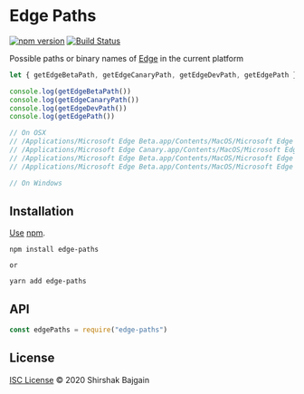 # Edge Paths

[![npm version](https://img.shields.io/npm/v/edge-paths.svg)](https://www.npmjs.com/package/edge-paths)
[![Build Status](https://travis-ci.com/shinnn/edge-paths.svg?branch=master)](https://travis-ci.com/shinnn/edge-paths)

Possible paths or binary names of [Edge](https://www.microsoft.com/en-us/edge) in the current platform

```javascript
let { getEdgeBetaPath, getEdgeCanaryPath, getEdgeDevPath, getEdgePath } = require(".") // Replace with require("edge-paths")

console.log(getEdgeBetaPath())
console.log(getEdgeCanaryPath())
console.log(getEdgeDevPath())
console.log(getEdgePath())

// On OSX
// /Applications/Microsoft Edge Beta.app/Contents/MacOS/Microsoft Edge Beta
// /Applications/Microsoft Edge Canary.app/Contents/MacOS/Microsoft Edge Canary
// /Applications/Microsoft Edge Beta.app/Contents/MacOS/Microsoft Edge Dev
// /Applications/Microsoft Edge Beta.app/Contents/MacOS/Microsoft Edge

// On Windows
```

## Installation

[Use](https://docs.npmjs.com/cli/install) [npm](https://docs.npmjs.com/about-npm/).

```
npm install edge-paths

or

yarn add edge-paths
```

## API

```javascript
const edgePaths = require("edge-paths")
```

## License

[ISC License](./LICENSE) © 2020 Shirshak Bajgain
